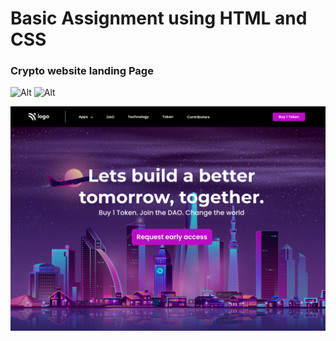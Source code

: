 # Basic Assignment using HTML and CSS

### Crypto website landing Page

![Alt](https://img.shields.io/badge/-HTML-green)
![Alt](https://img.shields.io/badge/-CSS-yellow)

![Alt](./output.png)
